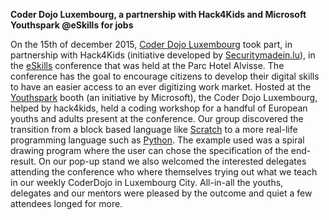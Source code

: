**Coder Dojo Luxembourg, a partnership with Hack4Kids and Microsoft Youthspark @eSkills for jobs**

On the 15th of december 2015, [Coder Dojo Luxembourg](http://coderdojo.lu) took part, in partnership with Hack4Kids (initiative developed by [Securitymadein.lu](http://www.securitymadein.lu)), in the [eSkills](http://eskills4jobs.lu/) conference that was held at the Parc Hotel Alvisse. The conference has the goal to encourage citizens to develop their digital skills to have an easier access to an ever digitizing work market. Hosted at the [Youthspark](https://www.microsoft.com/about/corporatecitizenship/en-us/youthspark/youthsparkhub/) booth (an initiative by Microsoft), the Coder Dojo Luxembourg, helped by hack4kids, held a coding workshop for a handful of European youths and adults present at the conference. Our group discovered the transition from a block based language like [Scratch](https://scratch.mit.edu) to a more real-life programming language such as [Python](https://python.org). The example used was a spiral drawing program where the user can chose the specification of the end-result. On our pop-up stand we also welcomed the interested delegates attending the conference who where themselves trying out what we teach in our weekly CoderDojo in Luxembourg City. All-in-all the youths, delegates and our mentors were pleased by the outcome and quiet a few attendees longed for more.
